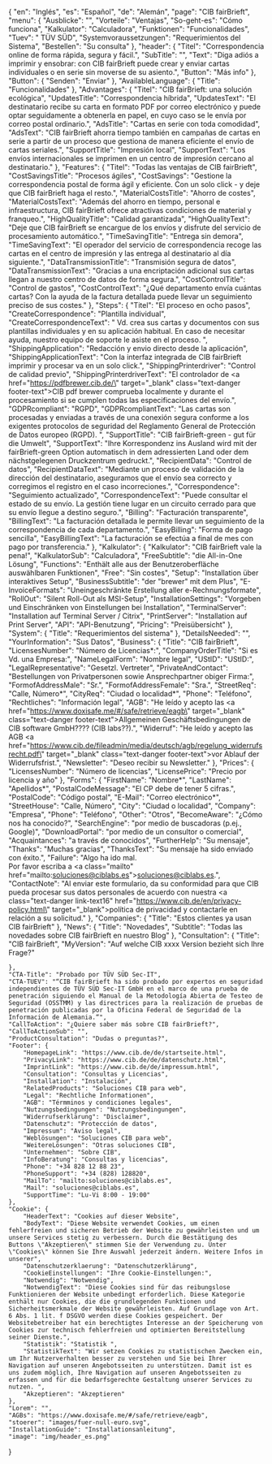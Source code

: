 {
	"en": "Inglés",
	"es": "Español",
	"de": "Alemán",
	"page": "CIB fairBrieft",
	"menu": {
		"Ausblicke": "",
		"Vorteile": "Ventajas",
		"So-geht-es": "Cómo funciona",
		"Kalkulator": "Calculadora",
		"Funktionen": "Funcionalidades",
		"Tuev": " TÜV SÜD",
		"Systemvoraussetzungen": "Requerimientos del Sistema",
		"Bestellen": "Su consulta"
	},
	"header": {
		"Titel": "Correspondencia online de forma rápida, segura y fácil.",
		"SubTitle": "",
		"Text": "Diga adiós a imprimir y ensobrar: con CIB fairBrieft puede crear y enviar cartas individuales o en serie sin moverse de su asiento.",
		"Button": "Más info"
	},
	"Button": {
		"Senden": "Enviar"
	},
	"AvailableLanguage": {
		"Title": "Funcionalidades"
	},
	"Advantages": {
		"Titel": "CIB fairBrieft: una solución ecológica",
		"UpdatesTitle": "Correspondencia híbrida",
		"UpdatesText": "El destinatario recibe su carta en formato PDF por correo electrónico y puede optar seguidamente a obtenerla en papel, en cuyo caso se le envía por correo postal ordinario.",
		"AdsTitle": "Cartas en serie con toda comodidad",
		"AdsText": "CIB fairBrieft ahorra tiempo también en campañas de cartas en serie a partir de un proceso que gestiona de manera eficiente el envío de cartas seriales.",
		"SupportTitle": "Impresión local",
		"SupportText": "Los envíos internacionales se imprimen en un centro de impresión cercano al destinatario."
	},
	"Features": {
		"Titel": "Todas las ventajas de CIB fairBrieft",
		"CostSavingsTitle": "Procesos ágiles",
		"CostSavings": "Gestione la correspondencia postal de forma ágil y eficiente. Con un solo click - y deje que CIB fairBrieft haga el resto.",
		"MaterialCostsTitle": "Ahorro de costes",
		"MaterialCostsText": "Además del ahorro en tiempo, personal e infraestructura, CIB fairBrieft ofrece atractivas condiciones de material y franqueo.",
		"HighQualityTitle": "Calidad garantizada",
		"HighQualityText": "Deje que CIB fairBrieft se encargue de los envíos y disfrute del servicio de procesamiento automático.",
		"TimeSavingTitle": "Entrega sin demora",
		"TimeSavingText": "El operador del servicio de correspondencia recoge las cartas en el centro de impresión y las entrega al destinatario al día siguiente.",
		"DataTransmissionTitle": "Transmisión segura de datos",
		"DataTransmissionText": "Gracias a una encriptación adicional sus cartas llegan a nuestro centro de datos de forma segura.",
		"CostControlTitle": "Control de gastos",
		"CostControlText": "¿Qué departamento envía cuántas cartas? Con la ayuda de la factura detallada puede llevar un seguimiento preciso de sus costes."
	},
	"Steps": {
		"Titel": "El proceso en ocho pasos",
		"CreateCorrespondence": "Plantilla individual",
		"CreateCorrespondenceText": " Vd. crea sus cartas y documentos con sus plantillas individuales y en su aplicación habitual. En caso de necesitar ayuda, nuestro equipo de soporte le asiste en el proceso. ",
		"ShippingApplication": "Redacción y envio directo desde la aplicación",
		"ShippingApplicationText": "Con la interfaz integrada de CIB fairBrieft imprimir y procesar va en un solo click.",
		"ShippingPrinterdriver": "Control de calidad previo",
		"ShippingPrinterdriverText": "El controlador de <a href=\"https://pdfbrewer.cib.de/\" target=\"_blank\" class=\"text-danger footer-text\">CIB pdf brewer</a> comprueba localmente y durante el procesamiento si se cumplen todas las especificaciones del envío.",
		"GDPRcompliant": "RGPD",
		"GDPRcompliantText": "Las cartas son procesadas y enviadas a través de una conexión segura conforme a los exigentes protocolos de seguridad del Reglamento General de Protección de Datos europeo (RGPD). ",
		"SupportTitle": "CIB fairBrieft-green - gut für die Umwelt",
		"SupportText": "Ihre Korrespondenz ins Ausland wird mit der fairBrieft-green Option automatisch in dem adressierten Land oder dem nächstgelegenen Druckzentrum gedruckt.",
		"RecipientData": "Control de datos",
		"RecipientDataText": "Mediante un proceso de validación de la dirección del destinatario, aseguramos que el envío sea correcto y corregimos el registro en el caso incorreciones.",
		"Correspondence": "Seguimiento actualizado",
		"CorrespondenceText": "Puede consultar el estado de su envío. La gestión tiene lugar en un circuito cerrado para que su envío llegue a destino seguro.",
		"Billing": "Facturación transparente",
		"BillingText": "La facturación detallada le permite llevar un seguimiento de la correspondencia de cada departamento.",
		"EasyBilling": "Forma de pago sencilla",
		"EasyBillingText": "La facturación se efectúa a final de mes con pago por transferencia."
	},
	"Kalkulator": {
		"Kalkulator": "CIB fairBrieft vale la pena!",
		"KalkulatorSub": "Calculadora",
		"FreeSubtitle": "die All-in-One Lösung",
		"Functions": "Enthält alle aus der Benutzeroberfläche auswählbaren Funktionen",
		"Free": "Sin costes",
		"Setup": "Installation über interaktives Setup",
		"BusinessSubtitle": "der \"brewer\" mit dem Plus",
		"E-InvoiceFormats": "Uneingeschränkte Erstellung aller e-Rechnungsformate",
		"RollOut": "Silent Roll-Out als MSI-Setup",
		"InstallationSettings": "Vorgeben und Einschränken von Einstellungen bei Installation",
		"TerminalServer": "Installation auf Terminal Server \/ Citrix",
		"PrintServer": "Installation auf Print Server",
		"API": "API-Benutzung",
		"Pricing": "Preisübersicht"
	},
	"System": {
		"Title": "Requerimientos del sistema"
	},
	"DetailsNeeded": "",
	"YourInformation": "Sus Datos",
	"Business": {
		"Title": "CIB fairBrieft",
		"LicensesNumber": "Número de Licencias*:",
		"CompanyOrderTitle": "Si es Vd. una Empresa:",
		"NameLegalForm": "Nombre legal",
		"UStID": "UStID:",
		"LegalRepresentative": "Gesetzl. Vertreter",
		"PrivateAndContact": "Bestellungen von Privatpersonen sowie Ansprechpartner obiger Firma:",
		"FormofAddressMale": "Sr.",
		"FormofAddressFemale": "Sra.",
		"StreetReq": "Calle, Número*",
		"CityReq": "Ciudad o localidad*",
		"Phone": "Teléfono",
		"Rechtliches": "Información legal",
		"AGB": "He leído y acepto las <a href=\"https://www.doxisafe.me/#/safe/retrieve/eagb\" target=\"_blank\" class=\"text-danger footer-text\">Allgemeinen Geschäftsbedingungen</a> de CIB software GmbH???? (CIB labs??).",
		"Widerruf": "He leído y acepto las AGB <a href=\"https://www.cib.de/fileadmin/media/deutsch/agb/regelung_widerrufsrecht.pdf\" target=\"_blank\" class=\"text-danger footer-text\">vor Ablauf der Widerrufsfrist</a>.",
		"Newsletter": "Deseo recibir su Newsletter."
	},
	"Prices": {
		"LicensesNumber": "Número de licencias",
		"LicensePrice": "Precio por licencia y año"
	},
	"Forms": {
		"FirstName": "Nombre*",
		"LastName": "Apellidos*",
		"PostalCodeMessage": "El CP debe de tener 5 cifras.",
		"PostalCode": "Código postal",
		"E-Mail": "Correo electrónico*",
		"StreetHouse": "Calle, Número",
		"City": "Ciudad o localidad",
		"Company": "Empresa",
		"Phone": "Teléfono",
		"Other": "Otros",
		"BecomeAware": "¿Cómo nos ha conocido?",
		"SearchEngine": "por medio de buscadoras (p.ej., Google)",
		"DownloadPortal": "por medio de un consultor o comercial",
		"Acquaintances": "a través de conocidos",
		"FurtherHelp": "Su mensaje",
		"Thanks": "Muchas gracias",
		"ThanksText": "Su mensaje ha sido enviado con éxito.",
		"Failure": "Algo ha ido mal. <br> Por favor escriba a <a class=\"mailto\" href=\"mailto:soluciones@ciblabs.es\">soluciones@ciblabs.es</a>.",
		"ContactNote": "Al enviar este formulario, da su conformidad para que CIB pueda procesar sus datos personales de acuerdo con nuestra <a class=\"text-danger link-text16\" href=\"https://www.cib.de/en/privacy-policy.html\" target=\"_blank\">política de privacidad</a> y contactarle en relación a su solicitud."
	},
	"Companies": {
		"Title": "Estos clientes ya usan CIB fairBrieft"
	},
	"News": {
		"Title": "Novedades",
		"Subtitle": "Todas las novedades sobre CIB fairBrieft en nuestro Blog"
	},
	"Consultation": {
		"Title": "CIB fairBrieft",
		"MyVersion": "Auf welche CIB xxxx Version bezieht sich Ihre Frage?"
		
	},
	"CTA-Title": "Probado por TÜV SÜD Sec-IT",
	"CTA-TUEV": "“CIB fairBrieft ha sido probado por expertos en seguridad independientes de TÜV SÜD Sec-IT GmbH en el marco de una prueba de penetración siguiendo el Manual de la Metodología Abierta de Testeo de Seguridad (OSSTMM) y las directrices para la realización de pruebas de penetración publicadas por la Oficina Federal de Seguridad de la Información de Alemania.“",
	"CallToAction": "¿Quiere saber más sobre CIB fairBrieft?",
	"CallToActionSub": "",
	"ProductConsultation": "Dudas o preguntas?",
	"Footer": {
		"HomepageLink": "https://www.cib.de/de/startseite.html",
		"PrivacyLink": "https://www.cib.de/de/datenschutz.html",
		"ImprintLink": "https://www.cib.de/de/impressum.html",
		"Consultation": "Consultas y Licencias",
		"Installation": "Instalación",
		"RelatedProducts": "Soluciones CIB para web",
		"Legal": "Rechtliche Informationen",
		"AGB": "Térmminos y condiciones legales",
		"Nutzungsbedingungen": "Nutzungsbedingungen",
		"Widerrufserklärung": "Disclaimer",
		"Datenschutz": "Protección de datos",
		"Impressum": "Aviso legal",
        "Weblösungen": "Soluciones CIB para web",
        "WeitereLösungen": "Otras soluciones CIB",
        "Unternehmen": "Sobre CIB",
        "InfoBeratung": "Consultas y licencias",
		"Phone": "+34 828 12 88 23",
        "PhoneSupport": "+34 (828) 128820",
		"MailTo": "mailto:soluciones@ciblabs.es",
		"Mail": "soluciones@ciblabs.es",
		"SupportTime": "Lu-Vi 8:00 - 19:00"
	},
	"Cookie": {
        "HeaderText": "Cookies auf dieser Website",
        "BodyText": "Diese Website verwendet Cookies, um einen fehlerfreien und sicheren Betrieb der Website zu gewährleisten und um unsere Services stetig zu verbessern. Durch die Bestätigung des Buttons \"Akzeptieren\" stimmen Sie der Verwendung zu. Unter \"Cookies\" können Sie Ihre Auswahl jederzeit ändern. Weitere Infos in unserer",
        "Datenschutzerklaerung": "Datenschutzerklärung",
        "CookieEinstellungen": "Ihre Cookie-Einstellungen:",
        "Notwendig": "Notwendig",
        "NotwendigText": "Diese Cookies sind für das reibungslose Funktionieren der Website unbedingt erforderlich. Diese Kategorie enthält nur Cookies, die die grundlegenden Funktionen und Sicherheitsmerkmale der Website gewährleisten. Auf Grundlage von Art. 6 Abs. 1 lit. f DSGVO werden diese Cookies gespeichert. Der Websitebetreiber hat ein berechtigtes Interesse an der Speicherung von Cookies zur technisch fehlerfreien und optimierten Bereitstellung seiner Dienste.",
        "Statistik": "Statistik ",
        "StatistikText": "Wir setzen Cookies zu statistischen Zwecken ein, um Ihr Nutzerverhalten besser zu verstehen und Sie bei Ihrer Navigation auf unseren Angebotsseiten zu unterstützen. Damit ist es uns zudem möglich, Ihre Navigation auf unseren Angebotsseiten zu erfassen und für die bedarfsgerechte Gestaltung unserer Services zu nutzen. ",
        "Akzeptieren": "Akzeptieren"
    },
	"Lorem": "",
	"AGBs": "https://www.doxisafe.me/#/safe/retrieve/eagb",
	"stoerer": "images/fuer-null-euro.svg",
	"InstallationGuide": "Installationsanleitung",
	"image": "img/header_es.png"
}
